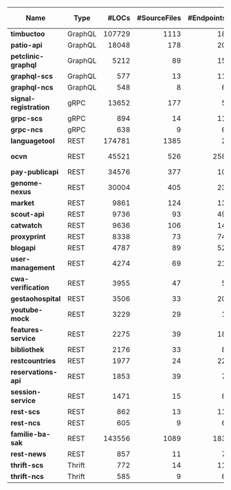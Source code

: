 |Name|Type|#LOCs|#SourceFiles|#Endpoints|Language(s)|Runtime|Build Tool|Database(s)|Authentication|
|----|----|----:|-----------:|---------:|-----------|-------|----------|-----------|:------------:|
|__timbuctoo__|GraphQL|107729|1113|18|Java|JDK 11|Maven|Neo4j|&check;|
|__patio-api__|GraphQL|18048|178|20|Java|JDK 11|Gradle|PostgreSQL|&check;|
|__petclinic-graphql__|GraphQL|5212|89|15|Java|JDK 8|Maven|PostgreSQL||
|__graphql-scs__|GraphQL|577|13|11|Kotlin|JDK 8|Maven|||
|__graphql-ncs__|GraphQL|548|8|6|Kotlin|JDK 8|Maven|||
|__signal-registration__|gRPC|13652|177|5|Java|JDK 17|Maven|||
|__grpc-scs__|gRPC|894|14|11|Java|JDK 8|Maven|||
|__grpc-ncs__|gRPC|638|9|6|Java|JDK 8|Maven|||
|__languagetool__|REST|174781|1385|2|Java|JDK 8|Maven|||
|__ocvn__|REST|45521|526|258|Java|JDK 8|Maven|H2, MongoDB|&check;|
|__pay-publicapi__|REST|34576|377|10|Java|JDK 11|Maven|Redis|&check;|
|__genome-nexus__|REST|30004|405|23|Java|JDK 8|Maven|MongoDB||
|__market__|REST|9861|124|13|Java|JDK 11|Maven|H2|&check;|
|__scout-api__|REST|9736|93|49|Java|JDK 8|Maven|H2|&check;|
|__catwatch__|REST|9636|106|14|Java|JDK 8|Maven|H2||
|__proxyprint__|REST|8338|73|74|Java|JDK 8|Maven|H2|&check;|
|__blogapi__|REST|4787|89|52|Java|JDK 8|Maven|MySQL|&check;|
|__user-management__|REST|4274|69|21|Java|JDK 8|Maven|MySQL||
|__cwa-verification__|REST|3955|47|5|Java|JDK 11|Maven|H2||
|__gestaohospital__|REST|3506|33|20|Java|JDK 8|Maven|MongoDB||
|__youtube-mock__|REST|3229|29|1|Java|JDK 8|Maven|||
|__features-service__|REST|2275|39|18|Java|JDK 8|Maven|H2||
|__bibliothek__|REST|2176|33|8|Java|JDK 17|Gradle|MongoDB||
|__restcountries__|REST|1977|24|22|Java|JDK 8|Maven|||
|__reservations-api__|REST|1853|39|7|Java|JDK 11|Gradle|MongoDB|&check;|
|__session-service__|REST|1471|15|8|Java|JDK 8|Maven|MongoDB||
|__rest-scs__|REST|862|13|11|Java|JDK 8|Maven|||
|__rest-ncs__|REST|605|9|6|Java|JDK 8|Maven|||
|__familie-ba-sak__|REST|143556|1089|183|Kotlin|JDK 17|Maven|PostgreSQL|&check;|
|__rest-news__|REST|857|11|7|Kotlin|JDK 8|Maven|H2||
|__thrift-scs__|Thrift|772|14|11|Java|JDK 8|Maven|||
|__thrift-ncs__|Thrift|585|9|6|Java|JDK 8|Maven|||
